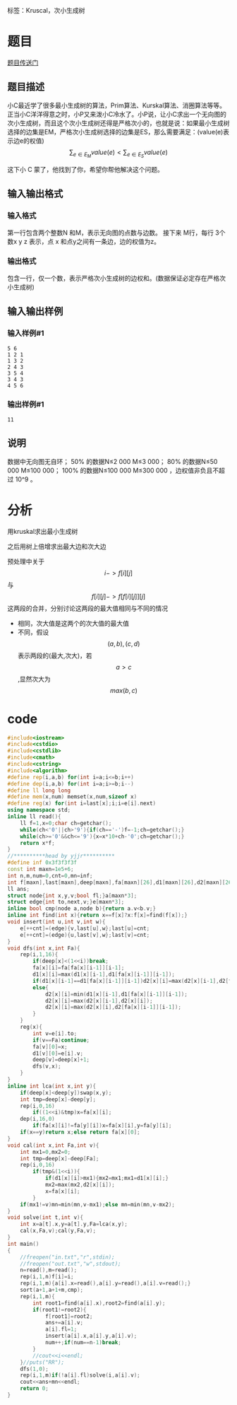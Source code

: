 ﻿---
subtitle: "严格次小生成树模板题"
tags: 
 - 图论-最小生成树
 - 数据结构-并查集
grammar_cjkRuby: true
catalog: true
layout:  post
header-img: "img/header/P73.jpg"
preview-img: "/img/preview/P73.jpg"
---
标签：Kruscal，次小生成树

# 题目

[题目传送门](https://www.luogu.org/problemnew/show/P4180)

## 题目描述
小C最近学了很多最小生成树的算法，Prim算法、Kurskal算法、消圈算法等等。正当小C洋洋得意之时，小P又来泼小C冷水了。小P说，让小C求出一个无向图的次小生成树，而且这个次小生成树还得是严格次小的，也就是说：如果最小生成树选择的边集是EM，严格次小生成树选择的边集是ES，那么需要满足：(value(e)表示边e的权值) $$\sum_{e \in E_M}value(e)<\sum_{e \in E_S}value(e)$$

这下小 C 蒙了，他找到了你，希望你帮他解决这个问题。

## 输入输出格式
### 输入格式
第一行包含两个整数N 和M，表示无向图的点数与边数。 接下来 M行，每行 3个数x y z 表示，点 x 和点y之间有一条边，边的权值为z。

### 输出格式
包含一行，仅一个数，表示严格次小生成树的边权和。(数据保证必定存在严格次小生成树)

## 输入输出样例
### 输入样例#1
```
5 6
1 2 1 
1 3 2 
2 4 3 
3 5 4 
3 4 3 
4 5 6 
```
### 输出样例#1
```
11
```
## 说明
数据中无向图无自环； 50% 的数据N≤2 000 M≤3 000； 80% 的数据N≤50 000 M≤100 000； 100% 的数据N≤100 000 M≤300 000 ，边权值非负且不超过 10^9 。

# 分析

用kruskal求出最小生成树

之后用树上倍增求出最大边和次大边

预处理中关于$$i->f[i][j]$$与$$f[i][j]->f[f[i][j]][j]$$这两段的合并，分别讨论这两段的最大值相同与不同的情况
- 相同，次大值是这两个的次大值的最大值
- 不同，假设$$(a,b),(c,d)$$表示两段的(最大,次大)，若$$a>c$$,显然次大为$$max(b,c)$$

# code
```cpp
#include<iostream>
#include<cstdio>
#include<cstdlib>
#include<cmath>
#include<cstring>
#include<algorithm>
#define rep(i,a,b) for(int i=a;i<=b;i++)
#define dep(i,a,b) for(int i=a;i>=b;i--)
#define ll long long
#define mem(x,num) memset(x,num,sizeof x)
#define reg(x) for(int i=last[x];i;i=e[i].next)
using namespace std;
inline ll read(){
	ll f=1,x=0;char ch=getchar();
	while(ch<'0'||ch>'9'){if(ch=='-')f=-1;ch=getchar();}
	while(ch>='0'&&ch<='9'){x=x*10+ch-'0';ch=getchar();}
	return x*f;
}
//**********head by yjjr**********
#define inf 0x3f3f3f3f
const int maxn=1e5+6;
int n,m,num=0,cnt=0,mn=inf;
int f[maxn],last[maxn],deep[maxn],fa[maxn][26],d1[maxn][26],d2[maxn][26];
ll ans;
struct node{int x,y,v;bool fl;}a[maxn*3];
struct edge{int to,next,v;}e[maxn*3];
inline bool cmp(node a,node b){return a.v<b.v;}
inline int find(int x){return x==f[x]?x:f[x]=find(f[x]);}
void insert(int u,int v,int w){
	e[++cnt]=(edge){v,last[u],w};last[u]=cnt;
	e[++cnt]=(edge){u,last[v],w};last[v]=cnt;
}
void dfs(int x,int Fa){
	rep(i,1,16){
		if(deep[x]<(1<<i))break;
		fa[x][i]=fa[fa[x][i-1]][i-1];
		d1[x][i]=max(d1[x][i-1],d1[fa[x][i-1]][i-1]);
		if(d1[x][i-1]==d1[fa[x][i-1]][i-1])d2[x][i]=max(d2[x][i-1],d2[fa[x][i-1]][i-1]);
		else{
			d2[x][i]=min(d1[x][i-1],d1[fa[x][i-1]][i-1]);
			d2[x][i]=max(d2[x][i-1],d2[x][i]);
			d2[x][i]=max(d2[x][i],d2[fa[x][i-1]][i-1]);
		}
	}
	reg(x){
		int v=e[i].to;
		if(v==Fa)continue;
		fa[v][0]=x;
		d1[v][0]=e[i].v;
		deep[v]=deep[x]+1;
		dfs(v,x);
	}
}
inline int lca(int x,int y){
	if(deep[x]<deep[y])swap(x,y);
	int tmp=deep[x]-deep[y];
	rep(i,0,16)
		if((1<<i)&tmp)x=fa[x][i];
	dep(i,16,0)
		if(fa[x][i]!=fa[y][i])x=fa[x][i],y=fa[y][i];
	if(x==y)return x;else return fa[x][0];
}
void cal(int x,int Fa,int v){
	int mx1=0,mx2=0;
	int tmp=deep[x]-deep[Fa];
	rep(i,0,16)
		if(tmp&(1<<i)){
			if(d1[x][i]>mx1){mx2=mx1;mx1=d1[x][i];}
			mx2=max(mx2,d2[x][i]);
			x=fa[x][i];
		}
	if(mx1!=v)mn=min(mn,v-mx1);else mn=min(mn,v-mx2);
}
void solve(int t,int v){
	int x=a[t].x,y=a[t].y,Fa=lca(x,y);
	cal(x,Fa,v);cal(y,Fa,v);
}
int main()
{
	//freopen("in.txt","r",stdin);
	//freopen("out.txt","w",stdout); 
	n=read(),m=read();
	rep(i,1,n)f[i]=i;
	rep(i,1,m){a[i].x=read(),a[i].y=read(),a[i].v=read();}
	sort(a+1,a+1+m,cmp);
	rep(i,1,m){
		int root1=find(a[i].x),root2=find(a[i].y);
		if(root1!=root2){
			f[root1]=root2;
			ans+=a[i].v;
			a[i].fl=1;
			insert(a[i].x,a[i].y,a[i].v);
			num++;if(num==n-1)break;
		}
		//cout<<i<<endl;
	}//puts("RR");
	dfs(1,0);
	rep(i,1,m)if(!a[i].fl)solve(i,a[i].v);
	cout<<ans+mn<<endl;
	return 0;
}
```
